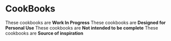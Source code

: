# CookBooks

These cookbooks are **Work In Progress**
These cookbooks are **Designed for Personal Use**
These cookbooks are **Not intended to be complete**
These cookbooks are **Source of inspiration**
